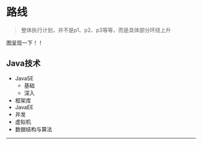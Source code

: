 #   路线

>   整体执行计划，并不是p1、p2、p3等等，而是具体部分环绕上升

图呈现一下！！


##  Java技术

-   JavaSE
    -   基础
    -   深入
-   框架库
-   JavaEE
-   并发
-   虚拟机
-   数据结构与算法

----
